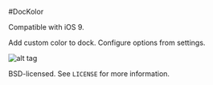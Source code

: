 #DocKolor


Compatible with iOS 9.


Add custom color to dock. Configure options from settings.

![alt tag](https://raw.github.com/ca13ra1/DocKolor/master/SS.PNG)


BSD-licensed. See `LICENSE` for more information.